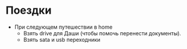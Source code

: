 # Поездки
* При следующем путешествии в home
    - Взять drive для Даши (чтобы помочь перенести документы).
    - Взять sata и usb переходники 